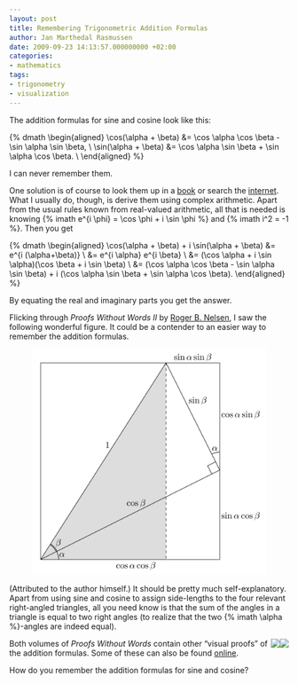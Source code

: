 ```yaml
---
layout: post
title: Remembering Trigonometric Addition Formulas
author: Jan Marthedal Rasmussen
date: 2009-09-23 14:13:57.000000000 +02:00
categories:
- mathematics
tags:
- trigonometry
- visualization
---
```

The addition formulas for sine and cosine look like this:

{% dmath \begin{aligned} \cos(\alpha + \beta) &= \cos \alpha \cos \beta - \sin \alpha \sin \beta, \\ \sin(\alpha + \beta) &= \cos \alpha \sin \beta + \sin \alpha \cos \beta. \\ \end{aligned} %}

I can never remember them.<span></span>

One solution is of course to look them up in a [book](http://www.math.sfu.ca/~cbm/aands/page_72.htm) or search the [internet](http://en.wikipedia.org/wiki/Angle_addition_formula#Angle_sum_and_difference_identities). What I usually do, though, is derive them using complex arithmetic. Apart from the usual rules known from real-valued arithmetic, all that is needed is knowing {% imath e^{i \phi} = \cos \phi + i \sin \phi %} and {% imath i^2 = -1 %}. Then you get

{% dmath \begin{aligned} \cos(\alpha + \beta) + i \sin(\alpha + \beta) &= e^{i (\alpha+\beta)} \\ &= e^{i \alpha} e^{i \beta} \\ &= (\cos \alpha + i \sin \alpha)(\cos \beta + i \sin \beta) \\ &= (\cos \alpha \cos \beta - \sin \alpha \sin \beta) + i (\cos \alpha \sin \beta + \sin \alpha \cos \beta). \end{aligned} %}

By equating the real and imaginary parts you get the answer.

Flicking through *Proofs Without Words II* by [Roger B. Nelsen](http://legacy.lclark.edu/~mathsci/nelsen.html), I saw the following wonderful figure. It could be a contender to an easier way to remember the addition formulas.

<figure>
  <img src="/media/trigadd.svg" class="img-responsive" alt="Addition formulas for sine and cosine">
</figure>

(Attributed to the author himself.) It should be pretty much self-explanatory. Apart from using sine and cosine to assign side-lengths to the four relevant right-angled triangles, all you need know is that the sum of the angles in a triangle is equal to two right angles (to realize that the two {% imath \alpha %}-angles are indeed equal).

<div style="float:right"><a href="{% amazon pww2 %}"><img src="{% bookcover pww2 %}" /></a></div>
<div style="float:right"><a href="{% amazon pww1 %}"><img src="{% bookcover pww1 %}" /></a></div>

Both volumes of *Proofs Without Words* contain other &#8220;visual proofs&#8221; of the addition formulas. Some of these can also be found [online](http://mathworld.wolfram.com/TrigonometricAdditionFormulas.html).

How do you remember the addition formulas for sine and cosine?

